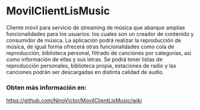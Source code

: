 # MovilClientLisMusic

Cliente móvil para servicio de streaming de música que abarque amplias funcionalidades para los usuarios: los cuales son un creador de contenido y consumidor de música. La aplicación podrá realizar la reproducción de música, de igual forma ofrecerá otras funcionalidades como cola de reproducción, biblioteca personal, filtrado de canciones por categorías, así como información de ellas y sus letras. Se podrá tener listas de reproducción personales, biblioteca propia, estaciones de radio y las canciones podrán ser descargadas en distinta calidad de audio.

### Obten más información en: 
https://github.com/NinoVictor/MovilClientLisMusic/wiki
